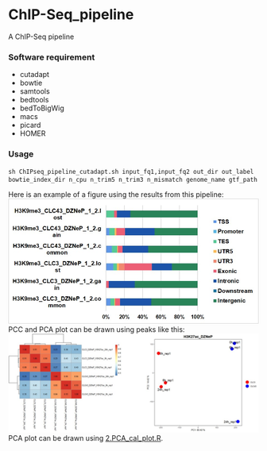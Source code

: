 # ChIP-Seq_pipeline
A ChIP-Seq pipeline

### Software requirement
- cutadapt
- bowtie
- samtools
- bedtools
- bedToBigWig
- macs
- picard
- HOMER

### Usage
```
sh ChIPseq_pipeline_cutadapt.sh input_fq1,input_fq2 out_dir out_label bowtie_index_dir n_cpu n_trim5 n_trim3 n_mismatch genome_name gtf_path
```
Here is an example of a figure using the results from this pipeline:  
![image](https://github.com/maxuying1218/ChIP-Seq_pipeline/blob/main/figures/Peak_Annotation.jpg)
PCC and PCA plot can be drawn using peaks like this:  
![image](https://github.com/maxuying1218/ChIP-Seq_pipeline/blob/main/figures/PCC_PCA_example.jpg)  
PCA plot can be drawn using [2.PCA_cal_plot.R](https://github.com/maxuying1218/RNA-Seq_pipeline/blob/main/1.mapping_counting/2.PCA_cal_plot.R).


